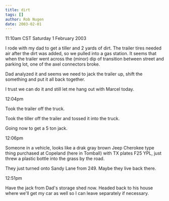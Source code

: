 ```yaml
---
title: dirt
tags: []
author: Rob Nugen
date: 2003-02-01
---
```


<p class=date>11:10am CST Saturday 1 February 2003</p>

<p>I rode with my dad to get a tiller and 2 yards of dirt.  The
trailer tires needed air after the dirt was added, so we pulled into a
gas station.  It seems that when the trailer went across the (minor)
dip of transition between street and parking lot, one of the axel
connectors broke.</p>

<p>Dad analyzed it and seems we need to jack the trailer up, shift the
something and put it all back together.</p>

<p>I trust we can do it and still let me hang out with Marcel
today.</p>

<p class=date>12:04pm</p>

<p>Took the trailer off the truck.</p>

<p>Took the tiller off the trailer and tossed it into the truck.</p>

<p>Going now to get a 5 ton jack.</p>

<p class=date>12:06pm</p>

<p>Someone in a vehicle, looks like a drak gray brown Jeep Cherokee
type thing purchased at Copeland (here in Tomball) with TX plates F25
YPL, just threw a plastic bottle into the grass by the road.</p>

<p>They just turned onto Sandy Lane from 249.  Maybe they live back
there.</p>

<p class=date>12:51pm</p>

<p>Have the jack from Dad's storage shed now.  Headed back to his
house where we'll get my car as well so I can leave separately if
necessary.</p>
